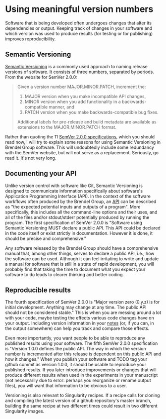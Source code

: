 # Using meaningful version numbers
Software that is being developed often undergoes changes that alter its dependencies or output.
Keeping track of changes in your software and which version was used to produce results (for testing or for publishing) improves reproducibility.

## Semantic Versioning
[Semantic Versioning](https://semver.org/spec/v2.0.0.html) is a commonly used approach to naming release versions of software.
It consists of three numbers, separated by periods.
From the website for SemVer 2.0.0:
> Given a version number MAJOR.MINOR.PATCH, increment the:
>
> 1. MAJOR version when you make incompatible API changes,
> 2. MINOR version when you add functionality in a backwards-compatible manner, and
> 3. PATCH version when you make backwards-compatible bug fixes.
>
> Additional labels for pre-release and build metadata are available as extensions to the MAJOR.MINOR.PATCH format.

Rather than quoting the 11 [SemVer 2.0.0 specifications](https://semver.org/spec/v2.0.0.html#semantic-versioning-specification-semver), which you should read now, I will try to explain some reasons for using Semantic Versioning in Brendel Group software.
This will undoubtedly include some redundancy with the SemVer website, but will not serve as a replacement.
Seriously, go read it.
It's not very long.

## Documenting your API
Unlike version control with software like Git, Semantic Versioning is designed to communicate information specifically about software's Application Programming Interface (API).
In the context of the software workflows often produced by the Brendel Group, an [API](https://en.wikipedia.org/wiki/Application_programming_interface) can be described as "the expected potential inputs and outputs of a program".
More specifically, this includes all the command-line options and their uses, and all of the files and/or stdout/stderr potentially produced by running the program.
The first specification of SemVer 2.0.0 is "Software using Semantic Versioning MUST declare a public API. This API could be declared in the code itself or exist strictly in documentation. However it is done, it should be precise and comprehensive."

Any software released by the Brendel Group should have a comprehensive manual that, among other things, serves to declare a public API, i.e., how the software can be used.
Although it can feel irritating to write and update a manual for software that is still in a state of rapid development, you will probably find that taking the time to document what you expect your software to do leads to clearer thinking and better coding.

## Reproducible results
The fourth specification of SemVer 2.0.0 is "Major version zero (0.y.z) is for initial development. Anything may change at any time. The public API should not be considered stable."
This is when you are messing around a lot with your code, maybe testing the effects various code changes have on your output.
Including version information in your [notes](doc/03-Howto-WriteDocumentation.md) (or, if you can, in the output somewhere) can help you track and compare those effects.

Even more importantly, you want people to be able to reproduce any published results using your software.
The fifth SemVer 2.0.0 specification is "Version 1.0.0 defines the public API. The way in which the version number is incremented after this release is dependent on this public API and how it changes."
When you publish your software and TODO tag your github commit as version 1.0.0, it should be usable to reproduce your published results.
If you later introduce improvements or changes that will produce different results when used in the experiments in your manuscript (not necessarily due to error: perhaps you reorganize or rename output files), you will want that information to be obvious to a user.

Versioning is also relevant to Singularity recipes.
If a recipe calls for cloning and compiling the latest version of a github repository's master branch, building the same recipe at two different times could result in two different Singularity images.

